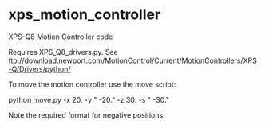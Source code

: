 # xps_motion_controller
XPS-Q8 Motion Controller code

Requires XPS_Q8_drivers.py. See ftp://download.newport.com/MotionControl/Current/MotionControllers/XPS-Q/Drivers/python/

To move the motion controller use the move script:

python move.py -x 20. -y " -20." -z 30. -s " -30."

Note the required format for negative positions.
